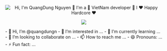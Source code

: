 <p align="center">
  <img src="https://github.com/matyo91/matyo91/raw/main/assets/github.gif" alt="Hi, I'm QuangDung Nguyen 👋 I'm a 🚀 VietNam developer 🚀 I ❤️ Happy Hardcore ❤️">
</p>
<p align="center">
<img src="https://fs-prod-cdn.nintendo-europe.com/media/images/08_content_images/games_6/wiiu_download_software_4/wiiuds_hollowknight/CI_WiiUDS_HollowKnight_FightFerociousFoes.gif">
</p>
- 👋 Hi, I’m @quangdungn
- 👀 I’m interested in ...
- 🌱 I’m currently learning ...
- 💞️ I’m looking to collaborate on ...
- 📫 How to reach me ...
- 😄 Pronouns: ...
- ⚡ Fun fact: ...

<!---
quangdungn/quangdungn is a ✨ special ✨ repository because its `README.md` (this file) appears on your GitHub profile.
You can click the Preview link to take a look at your changes.
--->
